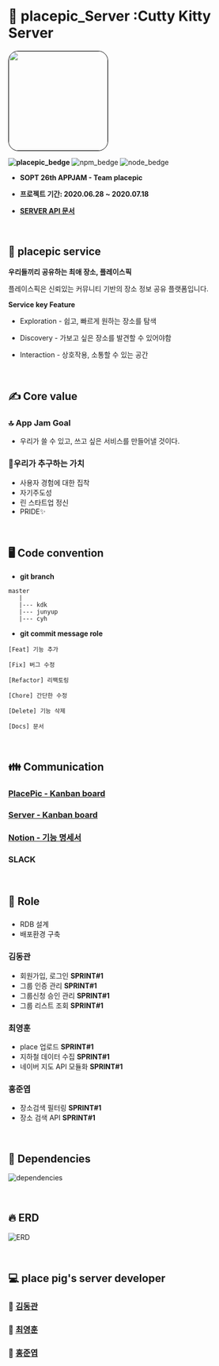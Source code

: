 
# 🐷 placepic_Server :Cutty Kitty Server
<img style="border: 1px solid black !important; border-radius:20px;" src="https://avatars2.githubusercontent.com/u/67547341?s=200&v=4" width="200px" />

<br/>

**![placepic_bedge](https://img.shields.io/badge/placepic-Sprint1-%23ff7adc)**
![npm_bedge](https://img.shields.io/badge/npm-6.13.7-%23ff7adc)
![node_bedge](https://img.shields.io/badge/node-13.11.0-%23ff7adc)


* <b> SOPT 26th APPJAM - Team **placepic**
    
* 프로젝트 기간: 2020.06.28 ~ 2020.07.18

* [SERVER API 문서](https://github.com/placepic/placepic_server/wiki)</b>

<br>


## 📍 placepic service

 <b>우리들끼리 공유하는 최애 장소, 플레이스픽 </b>

 플레이스픽은 신뢰있는 커뮤니티 기반의 장소 정보 공유 플랫폼입니다. 

 **Service key Feature**
  * Exploration - 쉽고, 빠르게 원하는 장소를 탐색

  * Discovery - 가보고 싶은 장소를 발견할 수 있어야함

  * Interaction - 상호작용, 소통할 수 있는 공간

<br/>

## ✍ Core value

### 🔝 App Jam Goal
* 우리가 쓸 수 있고, 쓰고 싶은 서비스를 만들어낼 것이다.

### 👥우리가 추구하는 가치
* 사용자 경험에 대한 집착 
* 자기주도성
* 린 스타트업 정신
* PRIDE✨

<br/>

## 🖥 Code convention
 
- **git branch**

```
master
   |
   |--- kdk
   |--- junyup
   |--- cyh
```

- **git commit message role** 
```
[Feat] 기능 추가

[Fix] 버그 수정

[Refactor] 리팩토링

[Chore] 간단한 수정

[Delete] 기능 삭제

[Docs] 문서
```

<br/>

## 👪 Communication

### [PlacePic - Kanban board](https://github.com/orgs/placepic/projects/1)

### [Server - Kanban board](https://github.com/placepic/placepic_server/projects/1)

### [Notion - 기능 명세서](https://www.notion.so/Server-Part-d88e5572975b4d4d89128f1bfc10b780)

### SLACK

<br/>

## 🤝 Role
  
 ### 
  - RDB 설계
  - 배포환경 구축
  
 ### 김동관 
 - 회원가입, 로그인  **SPRINT#1**
 - 그룹 인증 관리  **SPRINT#1**
 - 그룹신청 승인 관리 **SPRINT#1**
 - 그룹 리스트 조회 **SPRINT#1**
 ### 최영훈
 - place 업로드 **SPRINT#1**
 - 지하철 데이터 수집 **SPRINT#1**
 - 네이버 지도 API 모듈화 **SPRINT#1**
 ### 홍준엽
 - 장소검색 필터링 **SPRINT#1**
 - 장소 검색 API **SPRINT#1**

<br/>

## 📖 Dependencies 

![dependencies](https://github.com/placepic/placepic_server/blob/master/public/images/dependencies.png?raw=true)

<br/>

## 🔥 ERD
![ERD](https://github.com/placepic/placepic_server/blob/master/public/images/ERD.png?raw=true)

<br/>

## 💻 place pig's server developer 

### **🙋 [김동관](https://github.com/dk-master)**

### **🙋‍ [최영훈](https://github.com/dudgns3tp)**

### **🙋‍ [홍준엽](https://github.com/junyup0319)**
